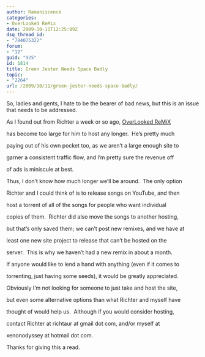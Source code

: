 ```yaml
---
author: Ramaniscence
categories:
- OverLooked ReMix
date: 2009-10-11T12:25:09Z
dsq_thread_id:
- "784075322"
forum:
- "12"
guid: "925"
id: 1814
title: Green Jester Needs Space Badly
topic:
- "2264"
url: /2009/10/11/green-jester-needs-space-badly/
---
```


So, ladies and gents, I hate to be the bearer of bad news, but this is an issue that needs to be addressed.

As I found out from Richter a week or so ago, <a href="http://olremix.org" target="_self">OverLooked ReMiX</a>
  
has become too large for him to host any longer.  He&#8217;s pretty much
  
paying out of his own pocket too, as we aren&#8217;t a large enough site to
  
garner a consistent traffic flow, and I&#8217;m pretty sure the revenue off
  
of ads is miniscule at best.

Thus, I don&#8217;t know how much longer we&#8217;ll be around.  The only option
  
Richter and I could think of is to release songs on YouTube, and then
  
host a torrent of all of the songs for people who want individual
  
copies of them.  Richter did also move the songs to another hosting,
  
but that&#8217;s only saved them; we can&#8217;t post new remixes, and we have at
  
least one new site project to release that can&#8217;t be hosted on the
  
server.  This is why we haven&#8217;t had a new remix in about a month.

If anyone would like to lend a hand with anything (even if it comes to
  
torrenting, just having some seeds), it would be greatly appreciated. 
  
Obviously I&#8217;m not looking for someone to just take and host the site,
  
but even some alternative options than what Richter and myself have
  
thought of would help us.  Although if you would consider hosting,
  
contact Richter at richtaur at gmail dot com, and/or myself at
  
xenonodyssey at hotmail dot com.

Thanks for giving this a read.
